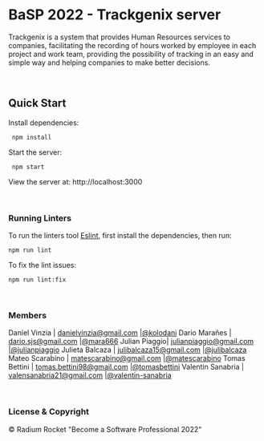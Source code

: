 # BaSP 2022 - Trackgenix server

Trackgenix is a system that provides Human Resources services to companies,
facilitating the recording of hours worked by employee in each project and work team,
providing the possibility of tracking in an easy and simple way and helping companies to make better decisions.

<br>

## Quick Start

Install dependencies:

```console
 npm install
```

Start the server:

```console
 npm start
```

 View the server at: http://localhost:3000

<br>

 ### Running Linters

To run the linters tool [Eslint](https://eslint.org/), first install the dependencies, then run:

```console
npm run lint
```

To fix the lint issues:

```console
npm run lint:fix
```

<br>

### Members

Daniel Vinzia | danielvinzia@gmail.com |[@kolodani](https://github.com/kolodani)
Dario Marañes | dario.sjs@gmail.com |[@mara666](https://github.com/mara666)
Julian Piaggio| julianpiaggio@gmail.com |[@julianpiaggio](https://github.com/julianpiaggio)
Julieta Balcaza | julibalcaza15@gmail.com |[@julibalcaza](https://github.com/julibalcaza)
Mateo Scarabino | matescarabino@gmail.com |[@matescarabino](https://github.com/matescarabino)
Tomas Bettini | tomas.bettini98@gmail.com |[@tomasbettini](https://github.com/tomasbettini)
Valentin Sanabria | valensanabria21@gmail.com |[@valentin-sanabria](https://github.com/valentin-sanabria)



<br>

### License & Copyright

© Radium Rocket "Become a Software Professional 2022"